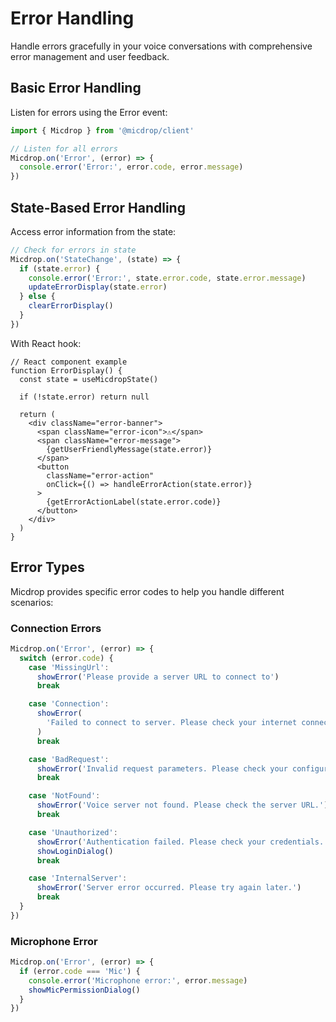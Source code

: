 # Error Handling

Handle errors gracefully in your voice conversations with comprehensive error management and user feedback.

## Basic Error Handling

Listen for errors using the Error event:

```typescript
import { Micdrop } from '@micdrop/client'

// Listen for all errors
Micdrop.on('Error', (error) => {
  console.error('Error:', error.code, error.message)
})
```

## State-Based Error Handling

Access error information from the state:

```typescript
// Check for errors in state
Micdrop.on('StateChange', (state) => {
  if (state.error) {
    console.error('Error:', state.error.code, state.error.message)
    updateErrorDisplay(state.error)
  } else {
    clearErrorDisplay()
  }
})
```

With React hook:

```tsx
// React component example
function ErrorDisplay() {
  const state = useMicdropState()

  if (!state.error) return null

  return (
    <div className="error-banner">
      <span className="error-icon">⚠️</span>
      <span className="error-message">
        {getUserFriendlyMessage(state.error)}
      </span>
      <button
        className="error-action"
        onClick={() => handleErrorAction(state.error)}
      >
        {getErrorActionLabel(state.error.code)}
      </button>
    </div>
  )
}
```

## Error Types

Micdrop provides specific error codes to help you handle different scenarios:

### Connection Errors

```typescript
Micdrop.on('Error', (error) => {
  switch (error.code) {
    case 'MissingUrl':
      showError('Please provide a server URL to connect to')
      break

    case 'Connection':
      showError(
        'Failed to connect to server. Please check your internet connection.'
      )
      break

    case 'BadRequest':
      showError('Invalid request parameters. Please check your configuration.')
      break

    case 'NotFound':
      showError('Voice server not found. Please check the server URL.')
      break

    case 'Unauthorized':
      showError('Authentication failed. Please check your credentials.')
      showLoginDialog()
      break

    case 'InternalServer':
      showError('Server error occurred. Please try again later.')
      break
  }
})
```

### Microphone Error

```typescript
Micdrop.on('Error', (error) => {
  if (error.code === 'Mic') {
    console.error('Microphone error:', error.message)
    showMicPermissionDialog()
  }
})
```
